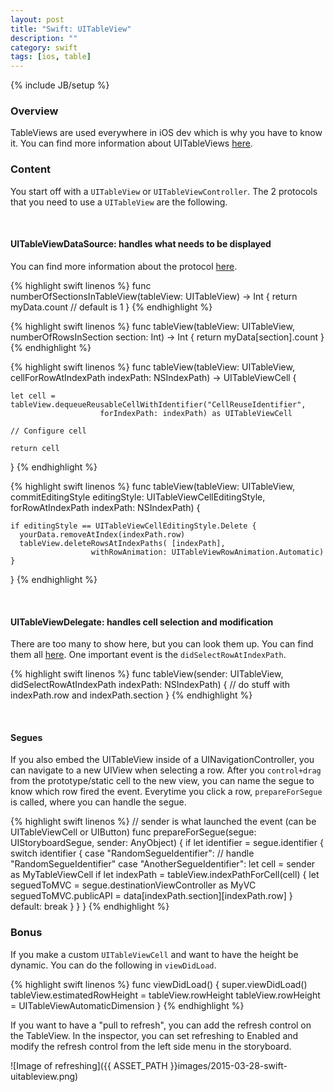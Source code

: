 ```yaml
---
layout: post
title: "Swift: UITableView"
description: ""
category: swift
tags: [ios, table]
---
```

{% include JB/setup %}

<!-- Overview -->
<h3>Overview</h3>

TableViews are used everywhere in iOS dev which is why you have to know it. You can find more information about UITableViews [here](https://developer.apple.com/library/ios/documentation/UIKit/Reference/UITableView_Class/).

<!-- Content -->
<h3>Content</h3>

You start off with a `UITableView` or `UITableViewController`. The 2 protocols that you need to use a `UITableView` are the following.


<br />
<h4>UITableViewDataSource: handles what needs to be displayed</h4>

You can find more information about the protocol [here]((https://developer.apple.com/library/prerelease/ios/documentation/UIKit/Reference/UITableViewDataSource_Protocol/index.html)).

<!-- Code _______________________________________-->
{% highlight swift linenos %}
func numberOfSectionsInTableView(tableView: UITableView) -> Int {
    return myData.count // default is 1
}
{% endhighlight %}
<!-- /Code ^^^^^^^^^^^^^^^^^^^^^^^^^^^^^^^^^^^^^^-->

<!-- Code _______________________________________-->
{% highlight swift linenos %}
func tableView(tableView: UITableView, 
    numberOfRowsInSection section: Int) 
                        -> Int {
    return myData[section].count
}
{% endhighlight %}
<!-- /Code ^^^^^^^^^^^^^^^^^^^^^^^^^^^^^^^^^^^^^^-->

<!-- Code _______________________________________-->
{% highlight swift linenos %}
func tableView(tableView: UITableView, 
  cellForRowAtIndexPath indexPath: NSIndexPath) -> UITableViewCell {

    let cell = tableView.dequeueReusableCellWithIdentifier("CellReuseIdentifier",
                        forIndexPath: indexPath) as UITableViewCell

    // Configure cell

    return cell
}
{% endhighlight %}
<!-- /Code ^^^^^^^^^^^^^^^^^^^^^^^^^^^^^^^^^^^^^^-->

<!-- Code _______________________________________-->
{% highlight swift linenos %}
func tableView(tableView: UITableView,
  commitEditingStyle editingStyle: UITableViewCellEditingStyle,
      forRowAtIndexPath indexPath: NSIndexPath) {

    if editingStyle == UITableViewCellEditingStyle.Delete {
      yourData.removeAtIndex(indexPath.row)
      tableView.deleteRowsAtIndexPaths( [indexPath],
                      withRowAnimation: UITableViewRowAnimation.Automatic)
    }
  }
{% endhighlight %}
<!-- /Code ^^^^^^^^^^^^^^^^^^^^^^^^^^^^^^^^^^^^^^-->

<br />
<h4>UITableViewDelegate: handles cell selection and modification</h4>

There are too many to show here, but you can look them up. You can find them all [here](https://developer.apple.com/library/prerelease/ios/documentation/UIKit/Reference/UITableViewDelegate_Protocol/index.html). One important event is the `didSelectRowAtIndexPath`.

<!-- Code _______________________________________-->
{% highlight swift linenos %}
func tableView(sender: UITableView, didSelectRowAtIndexPath indexPath: NSIndexPath) {
    // do stuff with indexPath.row and indexPath.section
}
{% endhighlight %}
<!-- /Code ^^^^^^^^^^^^^^^^^^^^^^^^^^^^^^^^^^^^^^-->


<br />
<h4>Segues</h4>

If you also embed the UITableView inside of a UINavigationController, you can navigate to a new UIView when selecting a row. After you `control+drag` from the prototype/static cell to the new view, you can name the segue to know which row fired the event. Everytime you click a row, `prepareForSegue` is called, where you can handle the segue.

<!-- Code _______________________________________-->
{% highlight swift linenos %}
// sender is what launched the event (can be UITableViewCell or UIButton)
func prepareForSegue(segue: UIStoryboardSegue, sender: AnyObject) {
    if let identifier = segue.identifier {
        switch identifier {
            case "RandomSegueIdentifier": // handle "RandomSegueIdentifier"
            case "AnotherSegueIdentifier":
                let cell = sender as MyTableViewCell
                if let indexPath = tableView.indexPathForCell(cell) {
                    let seguedToMVC = segue.destinationViewController as MyVC
                    seguedToMVC.publicAPI = data[indexPath.section][indexPath.row]
                }
            default: break
        }
    }
}
{% endhighlight %}
<!-- /Code ^^^^^^^^^^^^^^^^^^^^^^^^^^^^^^^^^^^^^^-->

<!-- Bonus -->
<h3>Bonus</h3>

If you make a custom `UITableViewCell` and want to have the height be dynamic. You can do the following in `viewDidLoad`.

<!-- Code _______________________________________-->
{% highlight swift linenos %}
func viewDidLoad() {
    super.viewDidLoad()
    tableView.estimatedRowHeight = tableView.rowHeight
    tableView.rowHeight = UITableViewAutomaticDimension
}
{% endhighlight %}
<!-- /Code ^^^^^^^^^^^^^^^^^^^^^^^^^^^^^^^^^^^^^^-->

If you want to have a "pull to refresh", you can add the refresh control on the TableView. In the inspector, you can set refreshing to Enabled and modify the refresh control from the left side menu in the storyboard.

![Image of refreshing]({{ ASSET_PATH }}images/2015-03-28-swift-uitableview.png)


